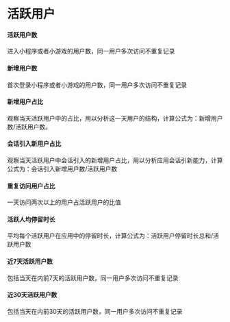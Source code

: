 # 活跃用户

#### 活跃用户数

进入小程序或者小游戏的用户数，同一用户多次访问不重复记录

#### 新增用户数

首次登录小程序或者小游戏的用户数，同一用户多次访问不重复记录

#### 新增用户占比

观察当天活跃用户中的占比，用以分析这一天用户的结构，计算公式为：新增用户数/活跃用户数。

#### 会话引入新用户占比

观察当天活跃用户中会话引入的新增用户占比，用以分析应用会话引新能力，计算公式为：会话引入新增用户数/活跃用户数

#### 重复访问用户占比

一天访问两次以上的用户占活跃用户的比值

#### 活跃人均停留时长

平均每个活跃用户在应用中的停留时长，计算公式为：活跃用户停留时长总和/活跃用户数

#### 近7天活跃用户数

包括当天在内前7天的活跃用户数，同一用户多次访问不重复记录

#### 近30天活跃用户数

包括当天在内前30天的活跃用户数，同一用户多次访问不重复记录

